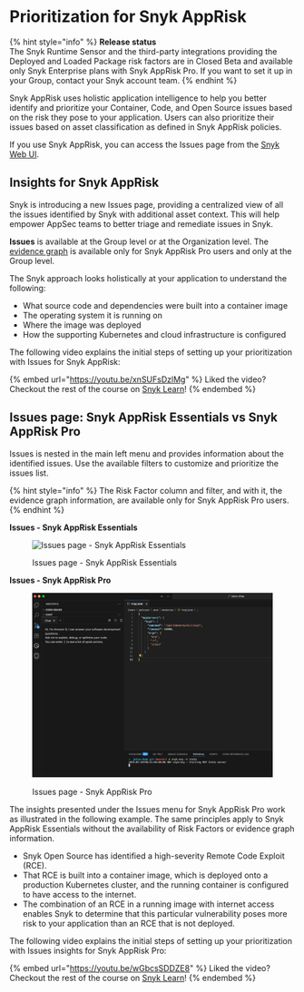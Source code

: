 # Prioritization for Snyk AppRisk

{% hint style="info" %}
**Release status** \
The Snyk Runtime Sensor and the third-party integrations providing the Deployed and Loaded Package risk factors are in Closed Beta and available only Snyk Enterprise plans with Snyk AppRisk Pro. If you want to set it up in your Group, contact your Snyk account team.
{% endhint %}

Snyk AppRisk uses holistic application intelligence to help you better identify and prioritize your Container, Code, and Open Source issues based on the risk they pose to your application. Users can also prioritize their issues based on asset classification as defined in Snyk AppRisk policies.&#x20;

If you use Snyk AppRisk, you can access the Issues page from the [Snyk Web UI](../../getting-started/snyk-web-ui.md#view-and-prioritize-issues).

## Insights for Snyk AppRisk

Snyk is introducing a new Issues page, providing a centralized view of all the issues identified by Snyk with additional asset context. This will help empower AppSec teams to better triage and remediate issues in Snyk.

**Issues** is available at the Group level or at the Organization level. The [evidence graph](using-the-issues-ui-with-snyk-apprisk/evidence-graph.md) is available only for Snyk AppRisk Pro users and only at the Group level.&#x20;

The Snyk approach looks holistically at your application to understand the following:

* What source code and dependencies were built into a container image
* The operating system it is running on
* Where the image was deployed
* How the supporting Kubernetes and cloud infrastructure is configured

The following video explains the initial steps of setting up your prioritization with Issues for Snyk AppRisk:

{% embed url="https://youtu.be/xnSUFsDzlMg" %}
Liked the video? Checkout the rest of the course on [Snyk Learn](https://learn.snyk.io/catalog/?type=product-training\&topics=AppRisk)!
{% endembed %}

## Issues page: Snyk AppRisk Essentials vs Snyk AppRisk Pro

Issues is nested in the main left menu and provides information about the identified issues. Use the available filters to customize and prioritize the issues list.

{% hint style="info" %}
The Risk Factor column and filter, and with it, the evidence graph information, are available only for Snyk AppRisk Pro users.&#x20;
{% endhint %}

**Issues - Snyk AppRisk Essentials**

<figure><img src="../../.gitbook/assets/issues-apprisk-essentials.png" alt="Issues page - Snyk AppRisk Essentials"><figcaption><p>Issues page - Snyk AppRisk Essentials</p></figcaption></figure>

**Issues - Snyk AppRisk Pro**

<figure><img src="../../.gitbook/assets/image (451).png" alt="Issues page - Snyk AppRisk Pro"><figcaption><p>Issues page - Snyk AppRisk Pro</p></figcaption></figure>

The insights presented under the Issues menu for Snyk AppRisk Pro work as illustrated in the following example. The same principles apply to Snyk AppRisk Essentials without the availability of Risk Factors or evidence graph information.

* Snyk Open Source has identified a high-severity Remote Code Exploit (RCE).&#x20;
* That RCE is built into a container image, which is deployed onto a production Kubernetes cluster, and the running container is configured to have access to the internet.&#x20;
* The combination of an RCE in a running image with internet access enables Snyk to determine that this particular vulnerability poses more risk to your application than an RCE that is not deployed.

The following video explains the initial steps of setting up your prioritization with Issues insights for Snyk AppRisk Pro:

{% embed url="https://youtu.be/wGbcsSDDZE8" %}
Liked the video? Checkout the rest of the course on [Snyk Learn](https://learn.snyk.io/catalog/?type=product-training\&topics=AppRisk)!
{% endembed %}
